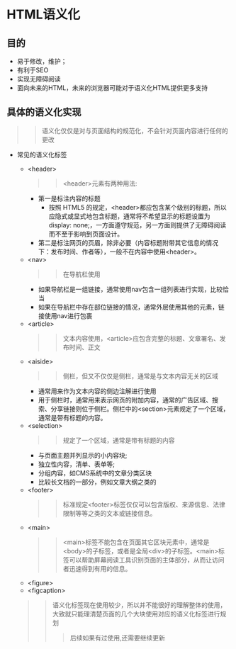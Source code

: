 # HTML语义化

## 目的
  * 易于修改，维护；
  * 有利于SEO
  * 实现无障碍阅读
  * 面向未来的HTML，未来的浏览器可能对于语义化HTML提供更多支持

## 具体的语义化实现
>> 语义化仅仅是对与页面结构的规范化，不会针对页面内容进行任何的更改
* 常见的语义化标签
  * \<header>
    >> \<header>元素有两种用法:
      * 第一是标注内容的标题
        * 按照 HTML5 的规定，\<header>都应包含某个级别的标题，所以应隐式或显式地包含标题，通常将不希望显示的标题设置为display: none;，一方面遵守规范，另一方面则提供了无障碍阅读而不至于影响到页面设计。
      * 第二是标注网页的页眉，除非必要（内容标题附带其它信息的情况下：发布时间、作者等），一般不在内容中使用\<header>。
  * \<nav>
    >> 在导航栏使用
    * 如果导航栏是一组链接，通常使用nav包含一组列表进行实现，比较恰当
    * 如果在导航栏中存在部位链接的情况，通常外层使用其他的元素，链接使用nav进行包裹
  * \<article>
    >> 文本内容使用，\<article>应包含完整的标题、文章署名、发布时间、正文
  * \<aiside>
    >> 侧栏，但又不仅仅是侧栏，通常是与文本内容无关的区域
    * 通常用来作为文本内容的侧边注解进行使用
    * 用于侧栏时，通常用来表示网页的附加内容，通常的广告区域、搜索、分享链接则位于侧栏。侧栏中的\<section>元素规定了一个区域，通常是带有标题的内容。
  * \<selection>
    >> 规定了一个区域，通常是带有标题的内容
    * 与页面主题并列显示的小内容块;
    * 独立性内容，清单、表单等;
    * 分组内容，如CMS系统中的文章分类区块
    * 比较长文档的一部分，例如文章大纲之类的
  * \<footer>
    >> 标准规定\<footer>标签仅仅可以包含版权、来源信息、法律限制等等之类的文本或链接信息。
  * \<main>
    >> \<main>标签不能包含在页面其它区块元素中，通常是\<body>的子标签，或者是全局\<div>的子标签。\<main>标签可以帮助屏幕阅读工具识别页面的主体部分，从而让访问者迅速得到有用的信息。
  * \<figure>
  * \<figcaption>

  >> 语义化标签现在使用较少，所以并不能很好的理解整体的使用，大致就只能理清楚页面的几个大块使用对应的语义化标签进行规划
  >>> 后续如果有过使用,还需要继续更新